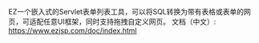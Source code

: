 EZ一个嵌入式的Servlet表单列表工具，可以将SQL转换为带有表格或表单的网页，可适配任意UI框架，同时支持拖拽自定义网页。
文档（中文）: https://www.ezjsp.com/doc/index.html 
